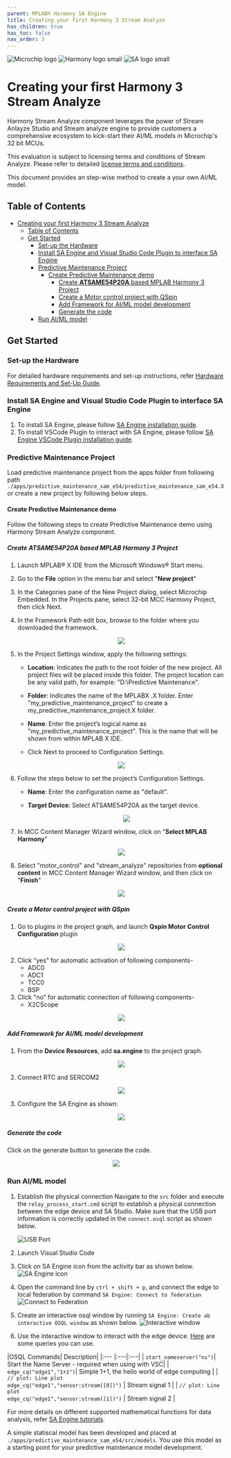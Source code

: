 ```yaml
---
parent: MPLAB® Harmony SA Engine
title: Creating your first Harmony 3 Stream Analyze
has_children: true
has_toc: false
nav_order: 3
---
```

![Microchip logo](https://raw.githubusercontent.com/wiki/Microchip-MPLAB-Harmony/Microchip-MPLAB-Harmony.github.io/images/microchip_logo.png)
![Harmony logo small](https://raw.githubusercontent.com/wiki/Microchip-MPLAB-Harmony/Microchip-MPLAB-Harmony.github.io/images/microchip_mplab_harmony_logo_small.png)
![SA logo small](./images/stream_analyze_logo.JPG)


# Creating your first Harmony 3 Stream Analyze
Harmony Stream Analyze component leverages the power of Stream Anlayze Studio and Stream analyze engine to provide customers a comprehensive ecosystem to kick-start their AI/ML models in Microchip's 32 bit MCUs. 

This evaluation is subject to licensing terms and conditions of Stream Analyze. Please refer to detailed [license terms and conditions](../../Stream_Analyze_Terms_of_Use.pdf).

This document provides an step-wise method to create a your own AI/ML model.

## Table of Contents
- [Creating your first Harmony 3 Stream Analyze](#creating-your-first-harmony-3-stream-analyze)
  - [Table of Contents](#table-of-contents)
  - [Get Started](#get-started)
    - [Set-up the Hardware](#set-up-the-hardware)
    - [Install SA Engine and Visual Studio Code Plugin to interface SA Engine](#install-sa-engine-and-visual-studio-code-plugin-to-interface-sa-engine)
    - [Predictive Maintenance Project](#predictive-maintenance-project)
      - [Create Predictive Maintenance demo](#create-predictive-maintenance-demo)
        - [Create **ATSAME54P20A** based MPLAB Harmony 3 Project](#create-atsame54p20a-based-mplab-harmony-3-project)
        - [Create a Motor control project with QSpin](#create-a-motor-control-project-with-qspin)
        - [Add Framework for AI/ML model development](#add-framework-for-aiml-model-development)
        - [Generate the code](#generate-the-code)
    - [Run AI/ML model](#run-aiml-model)

## Get Started

### Set-up the Hardware
For detailed hardware requirements and set-up instructions, refer [Hardware Requirements and Set-Up Guide](./hardware_setup.md).
### Install SA Engine and Visual Studio Code Plugin to interface SA Engine
1. To install SA Engine, please follow [SA Engine installation guide](https://studio.streamanalyze.com/docs/manuals/sa-engine/installation/overview).
2. To install VSCode Plugin to interact with SA Engine, please follow [SA Engine VSCode Plugin installation guide](https://studio.streamanalyze.com/docs/manuals/sa-vscode/intro/).

<!-- ### Clone Harmony Stream Analyze component in your Harmony Framework path -->

### Predictive Maintenance Project
Load predictive maintenance project from the apps folder from following path ```./apps/predictive_maintenance_sam_e54/predictive_maintenance_sam_e54.X```
or
create a new project by following below steps.
#### Create Predictive Maintenance demo
Follow the following steps to create Predictive Maintenance demo using Harmony Stream Analyze component.
##### Create **ATSAME54P20A** based MPLAB Harmony 3 Project

1. Launch MPLAB® X IDE from the Microsoft Windows® Start menu. 
2. Go to the **File** option in the menu bar and select "**New project**"
3. In the Categories pane of the New Project dialog, select Microchip Embedded. In the Projects pane, select 32-bit MCC Harmony Project, then click Next.
4. In the Framework Path edit box, browse to the folder where you downloaded the framework. 
    <p align="center">
        <img src="images/create_project_step_03.jpg"/>
        <figcaption align= "center"></figcaption>
    </p>


5. In the Project Settings window, apply the following settings:
    - **Location**: Indicates the path to the root folder of the new project. All project files will be placed inside this folder. The project location can be any valid path, for example: "D:\Predictive Maintenance".
    - **Folder**: Indicates the name of the MPLABX .X folder. Enter "my_predictive_maintenance_project" to create a my_predictive_maintenance_project.X folder.

    - **Name**: Enter the project’s logical name as "my_predictive_maintenance_project". This is the name that will be shown from within MPLAB X IDE.

    - Click Next to proceed to Configuration Settings.

    <p align="center">
        <img src="images/create_project_step_04.jpg"/>
        <figcaption align= "center"></figcaption>
    </p>

6. Follow the steps below to set the project’s Configuration Settings.

    - **Name**: Enter the configuration name as "default".

    - **Target Device**: Select ATSAME54P20A as the target device.
        <p align="center">
            <img src="images/create_project_step_05.jpg"/>
            <figcaption align= "center"></figcaption>
        </p>

7. In MCC Content Manager Wizard window, click on "**Select MPLAB Harmony**"

    <p align="center">
        <img src="images/create_project_step_06.jpg"/>
        <figcaption align= "center"></figcaption>
    </p>

8. Select "motor_control" and "stream_analyze" repositories from **optional content** in MCC Content Manager Wizard window, and then click on "**Finish**"
    <p align="center">
            <img src="images/create_project_step_07.jpg"/>
            <figcaption align= "center"></figcaption>
    </p>


##### Create a Motor control project with QSpin
1. Go to plugins in the project graph, and launch **Qspin Motor Control Configuration** plugin
    <p align="center">
        <img src="images/launch_qspin.png"/>
        <figcaption align= "center"></figcaption>
    </p>
2. Click "yes" for automatic activation of following components-
   - ADC0
   - ADC1
   - TCC0
   - BSP
3. Click "no" for automatic connection of following components-
   - X2CScope
    <p align="center">
        <img src="images/motor_control_project_graph.JPG"/>
        <figcaption align= "center"></figcaption>
    </p>

##### Add Framework for AI/ML model development
1. From the **Device Resources**, add **sa.engine** to the project graph.
    <p align="center">
        <img src="images/add_sa_engine_component.JPG"/>
        <figcaption align= "center"></figcaption>
    </p>
2. Connect RTC and SERCOM2
    <p align="center">
        <img src="images/sa_engine_dependencies.JPG"/>
        <figcaption align= "center"></figcaption>
    </p>
3. Configure the SA Engine as shown:
    <p align="center">
        <img src="images/sa_engine_configuration.JPG"/>
        <figcaption align= "center"></figcaption>
    </p>


##### Generate the code
Click on the generate button to generate the code.

<p align="center">
    <img src="images/generate_code.jpg"/>
    <figcaption align= "center"></figcaption>
</p>

### Run AI/ML model
1. Establish the physical connection
   Navigate to the ```src``` folder and execute the ```relay_process_start.cmd``` script to establish a physical connection between the edge device and SA Studio. Make sure that the USB port information is correctly updated in the ```connect.osql``` script as shown below.

   ![USB Port](images/usb_port_update.jpg)

2. Launch Visual Studio Code
3. Click on SA Engine icon from the activity bar as shown below.
      ![SA Engine icon](images/sa_logo_vscode.jpg)
4. Open the command line by ```ctrl + shift + p```, and connect the edge to local federation by command ```SA Engine: Connect to federation```
   ![Connect to Federation](images/federeration_connect.jpg)
5. Create an interactive osql window by running ```SA Engine: Create ab interactive OSQL window``` as shown below.
   ![Interactive window](images/interactive_window.jpg)
6. Use the interactive window to interact with the edge device. [Here](sa_commands.md) are some queries you can use.


|OSQL Commands| Description|
|:--- |:---|:---|
| ```start_nameserver("ns")```| Start the Name Server - required when using with VSC|
| ```edge_cq("edge1","1+1")```| Simple 1+1, the hello world of edge computing |
| ```// plot: Line plot``` <br> ```edge_cq("edge1","sensor:stream([0])")``` | Stream signal 1 |
| ```// plot: Line plot``` <br>```edge_cq("edge1","sensor:stream([1])")``` | Stream signal 2 |


For more details on different supported mathematical functions for data analysis, refer [SA Engine tutorials](https://studio.streamanalyze.com/docs/guides/intro).

A simple statiscal model has been developed and placed at ```./apps/predictive_maintenance_sam_e54/src/models```. You use this model as a starting point for your predictive maintenance model development.